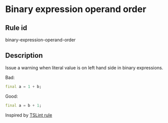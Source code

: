 # Binary expression operand order

## Rule id
binary-expression-operand-order

## Description
Issue a warning when literal value is on left hand side in binary expressions.

Bad:
```dart
final a = 1 + b;
```

Good:
```dart
final a = b + 1;
```

Inspired by [TSLint rule](https://palantir.github.io/tslint/rules/binary-expression-operand-order/)

